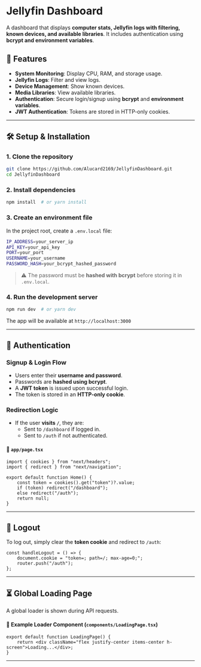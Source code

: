 # Jellyfin Dashboard

A dashboard that displays **computer stats, Jellyfin logs with filtering, known devices, and available libraries**. It includes authentication using **bcrypt and environment variables**.

## 🚀 Features
- **System Monitoring**: Display CPU, RAM, and storage usage.
- **Jellyfin Logs**: Filter and view logs.
- **Device Management**: Show known devices.
- **Media Libraries**: View available libraries.
- **Authentication**: Secure login/signup using **bcrypt** and **environment variables**.
- **JWT Authentication**: Tokens are stored in HTTP-only cookies.

---

## 🛠️ Setup & Installation
### **1. Clone the repository**
```sh
git clone https://github.com/Alucard2169/JellyfinDashboard.git
cd JellyfinDashboard
```

### **2. Install dependencies**
```sh
npm install  # or yarn install
```

### **3. Create an environment file**
In the project root, create a `.env.local` file:
```sh
IP_ADDRESS=your_server_ip
API_KEY=your_api_key
PORT=your_port
USERNAME=your_username
PASSWORD_HASH=your_bcrypt_hashed_password
```

> ⚠️ The password must be **hashed with bcrypt** before storing it in `.env.local`.

### **4. Run the development server**
```sh
npm run dev  # or yarn dev
```
The app will be available at `http://localhost:3000`

---

## 🔑 Authentication
### **Signup & Login Flow**
- Users enter their **username and password**.
- Passwords are **hashed using bcrypt**.
- A **JWT token** is issued upon successful login.
- The token is stored in an **HTTP-only cookie**.

### **Redirection Logic**
- If the user **visits `/`**, they are:
  - Sent to `/dashboard` if logged in.
  - Sent to `/auth` if not authenticated.

#### 📌 `app/page.tsx`
```tsx
import { cookies } from "next/headers";
import { redirect } from "next/navigation";

export default function Home() {
    const token = cookies().get("token")?.value;
    if (token) redirect("/dashboard");
    else redirect("/auth");
    return null;
}
```

---

## 🔄 Logout
To log out, simply clear the **token cookie** and redirect to `/auth`:
```tsx
const handleLogout = () => {
    document.cookie = "token=; path=/; max-age=0;";
    router.push("/auth");
};
```

---

## ⏳ Global Loading Page
A global loader is shown during API requests.

#### 📌 Example Loader Component (`components/LoadingPage.tsx`)
```tsx
export default function LoadingPage() {
    return <div className="flex justify-center items-center h-screen">Loading...</div>;
}
```

---


